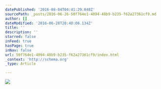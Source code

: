 ```yaml
---
datePublished: '2016-08-04T04:41:29.848Z'
sourcePath: _posts/2016-06-26-50f764e1-4094-48b9-b235-f62a27361cf9.md
author: []
dateModified: '2016-06-28T20:40:08.134Z'
title: ''
description: ''
starred: false
inFeed: true
hasPage: true
inNav: false
url: 50f764e1-4094-48b9-b235-f62a27361cf9/index.html
_context: 'http://schema.org'
_type: Article

---
```

![](https://imgflo.herokuapp.com/graph/vahj1ThiexotieMo/cd392ff6c420b1e5d1fb903bf6a69842/croprotate.jpg?cropheight=4032&cropwidth=3024&degrees=-90&input=https%3A%2F%2Fthe-grid-user-content.s3-us-west-2.amazonaws.com%2Fb5dab967-641a-4fb6-959b-c4e03095476b.jpg&x=0&y=0)